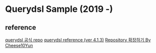 # Querydsl Sample (2019 -)

## reference
[querydsl 공식 repo](https://github.com/querydsl/querydsl)
[querydsl reference (ver 4.1.3)](http://www.querydsl.com/static/querydsl/4.1.3/reference/html_single/#d0e2018)
[Repository 확장하기 By Cheese10Yun](https://github.com/cheese10yun/spring-jpa-best-practices/blob/master/doc/step-15.md)
